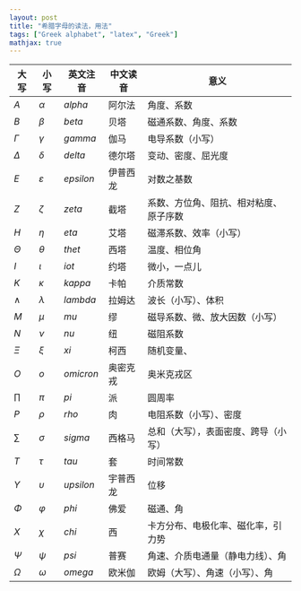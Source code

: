 ```yaml
---
layout: post
title: "希腊字母的读法，用法"
tags: ["Greek alphabet", "latex", "Greek"]
mathjax: true 
---
```


| 大写     | 小写 | 英文注音  | 中文读音 | 意义                                   |
| -------- | ---- | --------- | -------- | -------------------------------------- |
| $A$ | $α$  | $alpha$   | 阿尔法   | 角度、系数                             |
| $B$  | $β$  | $beta$    | 贝塔     | 磁通系数、角度、系数                   |
| $Γ$      | $γ$  | $gamma$   | 伽马     | 电导系数（小写）                       |
| $Δ$      | $δ$  | $delta$   | 德尔塔   | 变动、密度、屈光度                     |
| $Ε$      | $ε$  | $epsilon$ | 伊普西龙 | 对数之基数                             |
| $Ζ$      | $ζ$  | $zeta$    | 截塔     | 系数、方位角、阻抗、相对粘度、原子序数 |
| $Η$      | $η$  | $eta$     | 艾塔     | 磁滞系数、效率（小写）                 |
| $Θ$      | $θ$  | $thet$    | 西塔     | 温度、相位角                           |
| $Ι$      | $ι$  | $iot$     | 约塔     | 微小，一点儿                           |
| $Κ$      | $κ$  | $kappa$   | 卡帕     | 介质常数                               |
| $∧$      | $λ$  | $lambda$  | 拉姆达   | 波长（小写）、体积                     |
| $Μ$      | $μ$  | $mu$      | 缪       | 磁导系数、微、放大因数（小写）         |
| $Ν$      | $ν$  | $nu$      | 纽       | 磁阻系数                               |
| $Ξ$      | $ξ$  | $xi$      | 柯西     | 随机变量、                             |
| $Ο$      | $ο$  | $omicron$ | 奥密克戎 | 奥米克戎区                             |
| $∏$      | $π$  | $pi$      | 派       | 圆周率                                 |
| $Ρ$      | $ρ$  | $rho$     | 肉       | 电阻系数（小写）、密度                 |
| $∑$      | $σ$  | $sigma$   | 西格马   | 总和（大写），表面密度、跨导（小写）   |
| $Τ$      | $τ$  | $tau$     | 套       | 时间常数                               |
| $Υ$      | $υ$  | $upsilon$ | 宇普西龙 | 位移                                   |
| $Φ$      | $φ$  | $phi$     | 佛爱     | 磁通、角                               |
| $X$   | $χ$  | $chi$     | 西       | 卡方分布、电极化率、磁化率，引力势     |
| $Ψ$      | $ψ$  | $psi$     | 普赛     | 角速、介质电通量（静电力线）、角       |
| $Ω$      | $ω$  | $omega$   | 欧米伽   | 欧姆（大写）、角速（小写）、角         |


